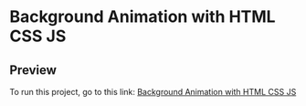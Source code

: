 # Background Animation with HTML CSS JS

## Preview

<p>
  To run this project, go to this link: 
  <a href="https://codepen.io/asmnajmussakibkhan/pen/jOoZeZy">Background Animation with HTML CSS JS</a>
</p>
